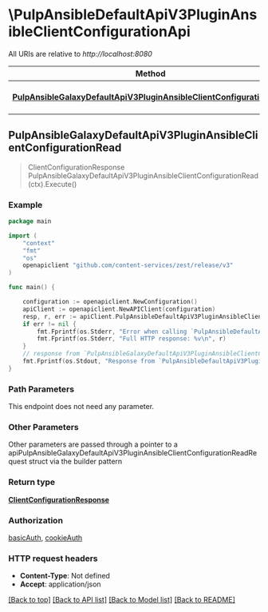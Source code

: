 # \PulpAnsibleDefaultApiV3PluginAnsibleClientConfigurationApi

All URIs are relative to *http://localhost:8080*

Method | HTTP request | Description
------------- | ------------- | -------------
[**PulpAnsibleGalaxyDefaultApiV3PluginAnsibleClientConfigurationRead**](PulpAnsibleDefaultApiV3PluginAnsibleClientConfigurationApi.md#PulpAnsibleGalaxyDefaultApiV3PluginAnsibleClientConfigurationRead) | **Get** /pulp_ansible/galaxy/default/api/v3/plugin/ansible/client-configuration/ | 



## PulpAnsibleGalaxyDefaultApiV3PluginAnsibleClientConfigurationRead

> ClientConfigurationResponse PulpAnsibleGalaxyDefaultApiV3PluginAnsibleClientConfigurationRead(ctx).Execute()





### Example

```go
package main

import (
    "context"
    "fmt"
    "os"
    openapiclient "github.com/content-services/zest/release/v3"
)

func main() {

    configuration := openapiclient.NewConfiguration()
    apiClient := openapiclient.NewAPIClient(configuration)
    resp, r, err := apiClient.PulpAnsibleDefaultApiV3PluginAnsibleClientConfigurationApi.PulpAnsibleGalaxyDefaultApiV3PluginAnsibleClientConfigurationRead(context.Background()).Execute()
    if err != nil {
        fmt.Fprintf(os.Stderr, "Error when calling `PulpAnsibleDefaultApiV3PluginAnsibleClientConfigurationApi.PulpAnsibleGalaxyDefaultApiV3PluginAnsibleClientConfigurationRead``: %v\n", err)
        fmt.Fprintf(os.Stderr, "Full HTTP response: %v\n", r)
    }
    // response from `PulpAnsibleGalaxyDefaultApiV3PluginAnsibleClientConfigurationRead`: ClientConfigurationResponse
    fmt.Fprintf(os.Stdout, "Response from `PulpAnsibleDefaultApiV3PluginAnsibleClientConfigurationApi.PulpAnsibleGalaxyDefaultApiV3PluginAnsibleClientConfigurationRead`: %v\n", resp)
}
```

### Path Parameters

This endpoint does not need any parameter.

### Other Parameters

Other parameters are passed through a pointer to a apiPulpAnsibleGalaxyDefaultApiV3PluginAnsibleClientConfigurationReadRequest struct via the builder pattern


### Return type

[**ClientConfigurationResponse**](ClientConfigurationResponse.md)

### Authorization

[basicAuth](../README.md#basicAuth), [cookieAuth](../README.md#cookieAuth)

### HTTP request headers

- **Content-Type**: Not defined
- **Accept**: application/json

[[Back to top]](#) [[Back to API list]](../README.md#documentation-for-api-endpoints)
[[Back to Model list]](../README.md#documentation-for-models)
[[Back to README]](../README.md)

